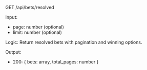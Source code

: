GET /api/bets/resolved

Input:

- page: number (optional)
- limit: number (optional)

Logic: Return resolved bets with pagination and winning options.

Output:

- 200: { bets: array, total_pages: number }
